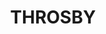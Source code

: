 ---
lastmod: '2025-04-06T06:05:20+00:00'
latitude: -35.19159199
layout: suburb
longitude: 149.1636815
postcode: '2914'
state: ACT
title: THROSBY
url: /act/throsby/
---